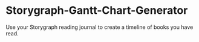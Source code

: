 # Storygraph-Gantt-Chart-Generator
Use your Storygraph reading journal to create a timeline of books you have read.
